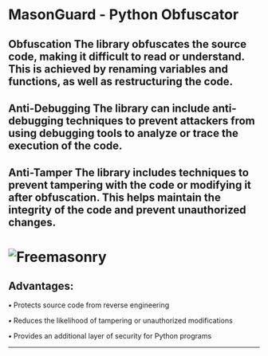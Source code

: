 # MasonGuard - Python Obfuscator

Obfuscation
The library obfuscates the source code, making it difficult to read or understand. This is achieved by renaming variables and functions, as well as restructuring the code.
---
Anti-Debugging
The library can include anti-debugging techniques to prevent attackers from using debugging tools to analyze or trace the execution of the code.
---
Anti-Tamper
The library includes techniques to prevent tampering with the code or modifying it after obfuscation. This helps maintain the integrity of the code and prevent unauthorized changes.
---
# ![Freemasonry](https://i.ibb.co/bN4jTcm/image.png)
 Advantages:
 ---
***•*** Protects source code from reverse engineering

***•*** Reduces the likelihood of tampering or unauthorized modifications

***•*** Provides an additional layer of security for Python programs

---
